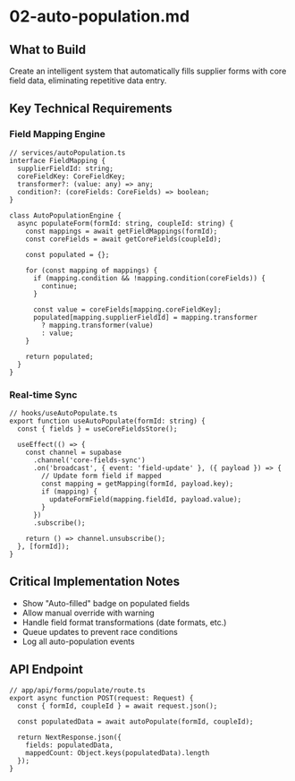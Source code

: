 # 02-auto-population.md

## What to Build

Create an intelligent system that automatically fills supplier forms with core field data, eliminating repetitive data entry.

## Key Technical Requirements

### Field Mapping Engine

```
// services/autoPopulation.ts
interface FieldMapping {
  supplierFieldId: string;
  coreFieldKey: CoreFieldKey;
  transformer?: (value: any) => any;
  condition?: (coreFields: CoreFields) => boolean;
}

class AutoPopulationEngine {
  async populateForm(formId: string, coupleId: string) {
    const mappings = await getFieldMappings(formId);
    const coreFields = await getCoreFields(coupleId);
    
    const populated = {};
    
    for (const mapping of mappings) {
      if (mapping.condition && !mapping.condition(coreFields)) {
        continue;
      }
      
      const value = coreFields[mapping.coreFieldKey];
      populated[mapping.supplierFieldId] = mapping.transformer 
        ? mapping.transformer(value)
        : value;
    }
    
    return populated;
  }
}
```

### Real-time Sync

```
// hooks/useAutoPopulate.ts
export function useAutoPopulate(formId: string) {
  const { fields } = useCoreFieldsStore();
  
  useEffect(() => {
    const channel = supabase
      .channel('core-fields-sync')
      .on('broadcast', { event: 'field-update' }, ({ payload }) => {
        // Update form field if mapped
        const mapping = getMapping(formId, payload.key);
        if (mapping) {
          updateFormField(mapping.fieldId, payload.value);
        }
      })
      .subscribe();
      
    return () => channel.unsubscribe();
  }, [formId]);
}
```

## Critical Implementation Notes

- Show "Auto-filled" badge on populated fields
- Allow manual override with warning
- Handle field format transformations (date formats, etc.)
- Queue updates to prevent race conditions
- Log all auto-population events

## API Endpoint

```
// app/api/forms/populate/route.ts
export async function POST(request: Request) {
  const { formId, coupleId } = await request.json();
  
  const populatedData = await autoPopulate(formId, coupleId);
  
  return NextResponse.json({ 
    fields: populatedData,
    mappedCount: Object.keys(populatedData).length 
  });
}
```